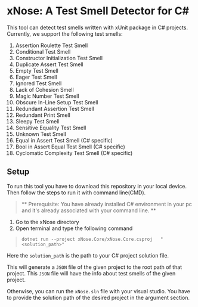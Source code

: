 # xNose: A Test Smell Detector for C#
This tool can detect test smells written with xUnit package in C# projects.
Currently, we support the following test smells:
1. Assertion Roulette Test Smell
2. Conditional Test Smell
3. Constructor Initialization Test Smell
4. Duplicate Assert Test Smell
5. Empty Test Smell
6. Eager Test Smell
7. Ignored Test Smell
8. Lack of Cohesion Smell
9. Magic Number Test Smell
10. Obscure In-Line Setup Test Smell
11. Redundant Assertion Test Smell
12. Redundant Print Smell
13. Sleepy Test Smell
14. Sensitive Equality Test Smell
15. Unknown Test Smell
16. Equal in Assert Test Smell (C# specific)
17. Bool in Assert Equal Test Smell (C# specific)
18. Cyclomatic Complexity Test Smell (C# specific)

## Setup
To run this tool you have to download this repository in your local device.
Then follow the steps to run it with command line(CMD).
> ** Prerequisite: You have already installed C# environment in your pc and it's already associated with your command line. **

1. Go to the xNose directory
2. Open terminal and type the following command

> ``dotnet run --project xNose.Core/xNose.Core.csproj   "<solution_path>"``

Here the `solution_path` is the path to your C# project solution file.

This will generate a `JSON` file of the given project to the root path of that project. This `JSON` file will have the info about test smells of the given project.

Otherwise, you can run the `xNose.sln` file with your visual studio. You have to provide the solution path of the desired project in the argument section.
